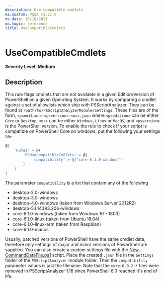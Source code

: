```yaml
---
description: Use compatible cmdlets
ms.custom: PSSA v1.21.0
ms.date: 10/18/2021
ms.topic: reference
title: UseCompatibleCmdlets
---
```

# UseCompatibleCmdlets

**Severity Level: Medium**

## Description

This rule flags cmdlets that are not available in a given Edition/Version of PowerShell on a given
Operating System. It works by comparing a cmdlet against a set of allowlists which ship with
PSScriptAnalyzer. They can be found at `/path/to/PSScriptAnalyzerModule/Settings`. These files are
of the form, `<psedition>-<psversion>-<os>.json` where `<psedition>` can be either `Core` or
`Desktop`, `<os>` can be either `Windows`, `Linux` or `MacOS`, and `<psversion>` is the PowerShell
version. To enable the rule to check if your script is compatible on PowerShell Core on windows, put
the following your settings file:

```powershell
@{
    'Rules' = @{
        'PSUseCompatibleCmdlets' = @{
            'compatibility' = @("core-6.1.0-windows")
        }
    }
}
```

The parameter `compatibility` is a list that contain any of the following

- desktop-2.0-windows
- desktop-3.0-windows
- desktop-4.0-windows (taken from Windows Server 2012R2)
- desktop-5.1.14393.206-windows
- core-6.1.0-windows (taken from Windows 10 - 1803)
- core-6.1.0-linux (taken from Ubuntu 18.04)
- core-6.1.0-linux-arm (taken from Raspbian)
- core-6.1.0-macos

Usually, patched versions of PowerShell have the same cmdlet data, therefore only settings of major
and minor versions of PowerShell are supplied. You can also create a custom settings file with the
[New-CommandDataFile.ps1](https://github.com/PowerShell/PSScriptAnalyzer/blob/development/Utils/New-CommandDataFile.ps1)
script. Place the created `.json` file in the `Settings` folder of the `PSScriptAnalyzer` module
folder. Then the `compatibility` parameter values is just the filename. Note that the `core-6.0.2-*`
files were removed in PSScriptAnalyzer 1.18 since PowerShell 6.0 reached it's end of life.
